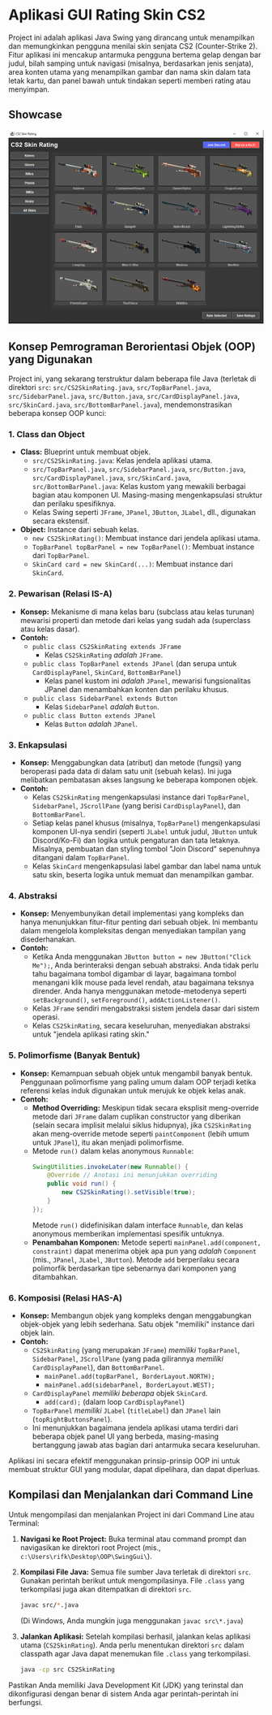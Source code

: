 # Aplikasi GUI Rating Skin CS2

Project ini adalah aplikasi Java Swing yang dirancang untuk menampilkan dan memungkinkan pengguna menilai skin senjata CS2 (Counter-Strike 2). Fitur aplikasi ini mencakup antarmuka pengguna bertema gelap dengan bar judul, bilah samping untuk navigasi (misalnya, berdasarkan jenis senjata), area konten utama yang menampilkan gambar dan nama skin dalam tata letak kartu, dan panel bawah untuk tindakan seperti memberi rating atau menyimpan.

## Showcase

![Screenshot Aplikasi](img/showcase/Screenshot.png)

## Konsep Pemrograman Berorientasi Objek (OOP) yang Digunakan

Project ini, yang sekarang terstruktur dalam beberapa file Java (terletak di direktori `src`: `src/CS2SkinRating.java`, `src/TopBarPanel.java`, `src/SidebarPanel.java`, `src/Button.java`, `src/CardDisplayPanel.java`, `src/SkinCard.java`, `src/BottomBarPanel.java`), mendemonstrasikan beberapa konsep OOP kunci:

### 1. Class dan Object

*   **Class:** Blueprint untuk membuat objek.
    *   `src/CS2SkinRating.java`: Kelas jendela aplikasi utama.
    *   `src/TopBarPanel.java`, `src/SidebarPanel.java`, `src/Button.java`, `src/CardDisplayPanel.java`, `src/SkinCard.java`, `src/BottomBarPanel.java`: Kelas kustom yang mewakili berbagai bagian atau komponen UI. Masing-masing mengenkapsulasi struktur dan perilaku spesifiknya.
    *   Kelas Swing seperti `JFrame`, `JPanel`, `JButton`, `JLabel`, dll., digunakan secara ekstensif.
*   **Object:** Instance dari sebuah kelas.
    *   `new CS2SkinRating()`: Membuat instance dari jendela aplikasi utama.
    *   `TopBarPanel topBarPanel = new TopBarPanel()`: Membuat instance dari `TopBarPanel`.
    *   `SkinCard card = new SkinCard(...)`: Membuat instance dari `SkinCard`.

### 2. Pewarisan (Relasi IS-A)

*   **Konsep:** Mekanisme di mana kelas baru (subclass atau kelas turunan) mewarisi properti dan metode dari kelas yang sudah ada (superclass atau kelas dasar).
*   **Contoh:**
    *   `public class CS2SkinRating extends JFrame`
        *   Kelas `CS2SkinRating` *adalah* `JFrame`.
    *   `public class TopBarPanel extends JPanel` (dan serupa untuk `CardDisplayPanel`, `SkinCard`, `BottomBarPanel`)
        *   Kelas panel kustom ini *adalah* `JPanel`, mewarisi fungsionalitas JPanel dan menambahkan konten dan perilaku khusus.
    *   `public class SidebarPanel extends Button`
        *   Kelas `SidebarPanel` *adalah* `Button`.
    *   `public class Button extends JPanel`
        *   Kelas `Button` *adalah* `JPanel`.

### 3. Enkapsulasi

*   **Konsep:** Menggabungkan data (atribut) dan metode (fungsi) yang beroperasi pada data di dalam satu unit (sebuah kelas). Ini juga melibatkan pembatasan akses langsung ke beberapa komponen objek.
*   **Contoh:**
    *   Kelas `CS2SkinRating` mengenkapsulasi instance dari `TopBarPanel`, `SidebarPanel`, `JScrollPane` (yang berisi `CardDisplayPanel`), dan `BottomBarPanel`.
    *   Setiap kelas panel khusus (misalnya, `TopBarPanel`) mengenkapsulasi komponen UI-nya sendiri (seperti `JLabel` untuk judul, `JButton` untuk Discord/Ko-Fi) dan logika untuk pengaturan dan tata letaknya. Misalnya, pembuatan dan styling tombol "Join Discord" sepenuhnya ditangani dalam `TopBarPanel`.
    *   Kelas `SkinCard` mengenkapsulasi label gambar dan label nama untuk satu skin, beserta logika untuk memuat dan menampilkan gambar.

### 4. Abstraksi

*   **Konsep:** Menyembunyikan detail implementasi yang kompleks dan hanya menunjukkan fitur-fitur penting dari sebuah objek. Ini membantu dalam mengelola kompleksitas dengan menyediakan tampilan yang disederhanakan.
*   **Contoh:**
    *   Ketika Anda menggunakan `JButton button = new JButton("Click Me");`, Anda berinteraksi dengan sebuah abstraksi. Anda tidak perlu tahu bagaimana tombol digambar di layar, bagaimana tombol menangani klik mouse pada level rendah, atau bagaimana teksnya dirender. Anda hanya menggunakan metode-metodenya seperti `setBackground()`, `setForeground()`, `addActionListener()`.
    *   Kelas `JFrame` sendiri mengabstraksi sistem jendela dasar dari sistem operasi.
    *   Kelas `CS2SkinRating`, secara keseluruhan, menyediakan abstraksi untuk "jendela aplikasi rating skin."

### 5. Polimorfisme (Banyak Bentuk)

*   **Konsep:** Kemampuan sebuah objek untuk mengambil banyak bentuk. Penggunaan polimorfisme yang paling umum dalam OOP terjadi ketika referensi kelas induk digunakan untuk merujuk ke objek kelas anak.
*   **Contoh:**
    *   **Method Overriding:** Meskipun tidak secara eksplisit meng-override metode dari `JFrame` dalam cuplikan constructor yang diberikan (selain secara implisit melalui siklus hidupnya), jika `CS2SkinRating` akan meng-override metode seperti `paintComponent` (lebih umum untuk `JPanel`), itu akan menjadi polimorfisme.
    *   Metode `run()` dalam kelas anonymous `Runnable`:
        ```java
        SwingUtilities.invokeLater(new Runnable() {
            @Override // Anotasi ini menunjukkan overriding
            public void run() {
                new CS2SkinRating().setVisible(true);
            }
        });
        ```
        Metode `run()` didefinisikan dalam interface `Runnable`, dan kelas anonymous memberikan implementasi spesifik untuknya.
    *   **Penambahan Komponen:** Metode seperti `mainPanel.add(component, constraint)` dapat menerima objek apa pun yang *adalah* `Component` (mis., `JPanel`, `JLabel`, `JButton`). Metode `add` berperilaku secara polimorfik berdasarkan tipe sebenarnya dari komponen yang ditambahkan.

### 6. Komposisi (Relasi HAS-A)

*   **Konsep:** Membangun objek yang kompleks dengan menggabungkan objek-objek yang lebih sederhana. Satu objek "memiliki" instance dari objek lain.
*   **Contoh:**
    *   `CS2SkinRating` (yang merupakan `JFrame`) *memiliki* `TopBarPanel`, `SidebarPanel`, `JScrollPane` (yang pada gilirannya *memiliki* `CardDisplayPanel`), dan `BottomBarPanel`.
        *   `mainPanel.add(topBarPanel, BorderLayout.NORTH);`
        *   `mainPanel.add(sidebarPanel, BorderLayout.WEST);`
    *   `CardDisplayPanel` *memiliki beberapa* objek `SkinCard`.
        *   `add(card);` (dalam loop `CardDisplayPanel`)
    *   `TopBarPanel` *memiliki* `JLabel` (`titleLabel`) dan `JPanel` lain (`topRightButtonsPanel`).
    *   Ini menunjukkan bagaimana jendela aplikasi utama terdiri dari beberapa objek panel UI yang berbeda, masing-masing bertanggung jawab atas bagian dari antarmuka secara keseluruhan.

Aplikasi ini secara efektif menggunakan prinsip-prinsip OOP ini untuk membuat struktur GUI yang modular, dapat dipelihara, dan dapat diperluas.

## Kompilasi dan Menjalankan dari Command Line

Untuk mengompilasi dan menjalankan Project ini dari Command Line atau Terminal:

1.  **Navigasi ke Root Project:**
    Buka terminal atau command prompt dan navigasikan ke direktori root Project (mis., `c:\Users\rifk\Desktop\OOP\SwingGui\`).

2.  **Kompilasi File Java:**
    Semua file sumber Java terletak di direktori `src`. Gunakan perintah berikut untuk mengompilasinya. File `.class` yang terkompilasi juga akan ditempatkan di direktori `src`.
    ```bash
    javac src/*.java
    ```
    (Di Windows, Anda mungkin juga menggunakan `javac src\*.java`)

3.  **Jalankan Aplikasi:**
    Setelah kompilasi berhasil, jalankan kelas aplikasi utama (`CS2SkinRating`). Anda perlu menentukan direktori `src` dalam classpath agar Java dapat menemukan file `.class` yang terkompilasi.
    ```bash
    java -cp src CS2SkinRating
    ```

Pastikan Anda memiliki Java Development Kit (JDK) yang terinstal dan dikonfigurasi dengan benar di sistem Anda agar perintah-perintah ini berfungsi.

